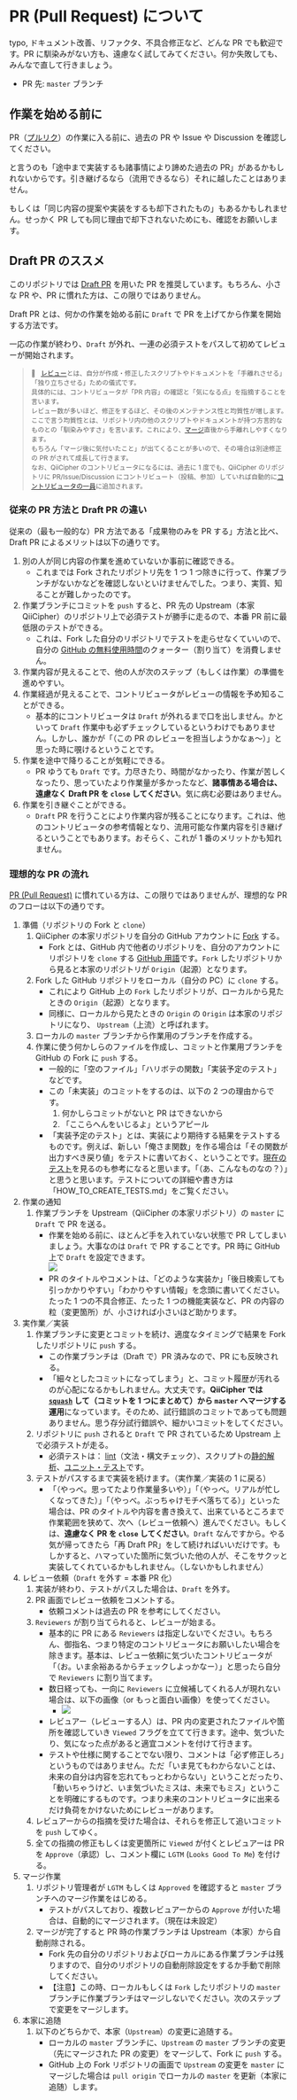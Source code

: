 
# PR (Pull Request) について

typo, ドキュメント改善、リファクタ、不具合修正など、どんな PR でも歓迎です。PR に馴染みがない方も、遠慮なく試してみてください。何か失敗しても、みんなで直して行きましょう。

- PR 先: `master` ブランチ

## 作業を始める前に

PR（[プルリク](https://docs.github.com/ja/github/getting-started-with-github/quickstart/github-glossary#pull-request)）の作業に入る前に、過去の PR や Issue や Discussion を確認してください。

と言うのも「途中まで実装するも諸事情により諦めた過去の PR」があるかもしれないからです。引き継げるなら（流用できるなら）それに越したことはありません。

もしくは「同じ内容の提案や実装をするも却下されたもの」もあるかもしれません。せっかく PR しても同じ理由で却下されないためにも、確認をお願いします。

## Draft PR のススメ

このリポジトリでは [Draft PR](https://github.blog/jp/2019-02-19-introducing-draft-pull-requests/) を用いた PR を推奨しています。もちろん、小さな PR や、PR に慣れた方は、この限りではありません。

Draft PR とは、何かの作業を始める前に `Draft` で PR を上げてから作業を開始する方法です。

一応の作業が終わり、`Draft` が外れ、一連の必須テストをパスして初めてレビューが開始されます。

> <sub>🐒 &nbsp; [レビュー](https://docs.github.com/ja/github/getting-started-with-github/quickstart/github-glossary#review)とは、自分が作成・修正したスクリプトやドキュメントを「手離れさせる」「独り立ちさせる」ための儀式です。</sub><br />
> <sub>具体的には、コントリビュータが「PR 内容」の確認と「気になる点」を指摘することを言います。</sub><br />
> <sub>レビュー数が多いほど、修正をするほど、その後のメンテナンス性と均質性が増します。ここで言う均質性とは、リポジトリ内の他のスクリプトやドキュメントが持つ方言的なものとの「馴染みやすさ」を言います。これにより、[マージ](https://docs.github.com/ja/github/getting-started-with-github/quickstart/github-glossary#merge)直後から手離れしやすくなります。</sub><br />
> <sub>もちろん「マージ後に気付いたこと」が出てくることが多いので、その場合は別途修正の PR がされて成長して行きます。</sub><br />
> <sub>なお、QiiCipher のコントリビュータになるには、過去に 1 度でも、QiiCipher のリポジトリに PR/Issue/Discussion にコントリビュート（投稿、参加）していれば自動的に[コントリビュータの一員](https://github.com/Qithub-BOT/QiiCipher/graphs/contributors)に追加されます。</sub>

### 従来の PR 方法と Draft PR の違い

従来の（最も一般的な）PR 方法である「成果物のみを PR する」方法と比べ、Draft PR によるメリットは以下の通りです。

1. 別の人が同じ内容の作業を進めていないか事前に確認できる。
    - これまでは Fork されたリポジトリ先を 1 つ 1 つ除きに行って、作業ブランチがないかなどを確認しないといけませんでした。つまり、実質、知ることが難しかったのです。
2. 作業ブランチにコミットを `push` すると、PR 先の Upstream（本家 QiiCipher）のリポジトリ上で必須テストが勝手に走るので、本番 PR 前に最低限のテストができる。
    - これは、Fork した自分のリポジトリでテストを走らせなくていいので、自分の [GitHub の無料使用時間](https://docs.github.com/ja/actions/reference/usage-limits-billing-and-administration#usage-limits)のクォーター（割り当て）を消費しません。
3. 作業内容が見えることで、他の人が次のステップ（もしくは作業）の準備を進めやすい。
4. 作業経過が見えることで、コントリビュータがレビューの情報を予め知ることができる。
    - 基本的にコントリビュータは `Draft` が外れるまで口を出しません。かといって `Draft` 作業中も必ずチェックしているというわけでもありません。しかし、誰かが「（この PR のレビューを担当しようかなぁ〜）」と思った時に覗けるということです。
5. 作業を途中で降りることが気軽にできる。
    - PR ゆうても `Draft` です。力尽きたり、時間がなかったり、作業が苦しくなったり、思っていたより作業量が多かったなど、**諸事情ある場合は、遠慮なく Draft PR を `close` してください**。気に病む必要はありません。
6. 作業を引き継ぐことができる。
    - `Draft` PR を行うことにより作業内容が残ることになります。これは、他のコントリビュータの参考情報となり、流用可能な作業内容を引き継げるということでもあります。おそらく、これが 1 番のメリットかも知れません。

### 理想的な PR の流れ

[PR (Pull Request)](https://docs.github.com/ja/desktop/contributing-and-collaborating-using-github-desktop/working-with-your-remote-repository-on-github-or-github-enterprise/creating-an-issue-or-pull-request#creating-a-pull-request) に慣れている方は、この限りではありませんが、理想的な PR のフローは以下の通りです。

1. 準備（リポジトリの Fork と `clone`）
    1. QiiCipher の本家リポジトリを自分の GitHub アカウントに [Fork](https://docs.github.com/ja/github/getting-started-with-github/quickstart/fork-a-repo) する。
        - Fork とは、GitHub 内で他者のリポジトリを、自分のアカウントにリポジトリを `clone` する [GitHub 用語](https://docs.github.com/ja/github/getting-started-with-github/quickstart/github-glossary#fork)です。`Fork` したリポジトリから見ると本家のリポジトリが `Origin`（起源）となります。
    2. Fork した GitHub リポジトリをローカル（自分の PC）に `clone` する。
        - これにより GitHub 上の `Fork` したリポジトリが、ローカルから見たときの `Origin`（起源）となります。
        - 同様に、ローカルから見たときの `Origin` の `Origin` は本家のリポジトリになり、 `Upstream`（上流）と呼ばれます。
    3. ローカルの `master` ブランチから作業用のブランチを作成する。
    4. 作業に使う何かしらのファイルを作成し、コミットと作業用ブランチを GitHub の Fork に `push` する。
        - 一般的に「空のファイル」「ハリボテの関数」「実装予定のテスト」などです。
        - この「未実装」のコミットをするのは、以下の 2 つの理由からです。
            1. 何かしらコミットがないと PR はできないから
            2. 「ここらへんをいじるよ」というアピール
        - 「実装予定のテスト」とは、実装により期待する結果をテストするものです。例えば、新しい「俺さま関数」を作る場合は「その関数が出力すべき戻り値」をテストに書いておく、ということです。[現在のテスト](../tests)を見るのも参考になると思います。「（あ、こんなものなの？）」と思うと思います。テストについての詳細や書き方は「HOW_TO_CREATE_TESTS.md」をご覧ください。
2. 作業の通知
    1. 作業ブランチを Upstream（QiiCipher の本家リポジトリ）の `master` に `Draft` で PR を送る。
        - 作業を始める前に、ほとんど手を入れていない状態で PR してしまいましょう。大事なのは `Draft` で PR することです。PR 時に GitHub 上で `Draft` を設定できます。<br>![](https://user-images.githubusercontent.com/11840938/120753083-99484e00-c545-11eb-836a-afafa9bee29a.png)
        - PR のタイトルやコメントは、「どのような実装か」「後日検索しても引っかかりやすい」「わかりやすい情報」を念頭に書いてください。たった 1 つの不具合修正、たった 1 つの機能実装など、PR の内容の粒（変更箇所）が、小さければ小さいほど助かります。
3. 実作業／実装
    1. 作業ブランチに変更とコミットを続け、適度なタイミングで結果を Fork したリポジトリに `push` する。
        - この作業ブランチは（Draft で）PR 済みなので、PR にも反映される。
        - 「細々としたコミットになってしまう」と、コミット履歴が汚れるのが心配になるかもしれません。大丈夫です。**QiiCipher では [`squash`](https://docs.github.com/ja/github/getting-started-with-github/quickstart/github-glossary#squash) して（コミットを 1 つにまとめて）から `master` へマージする運用**になっています。そのため、試行錯誤のコミットであっても問題ありません。思う存分試行錯誤や、細かいコミットをしてください。
    2. リポジトリに `push` されると `Draft` で PR されているため Upstream 上で必須テストが走る。
        - 必須テストは： [lint](https://ja.wikipedia.org/wiki/Lint#%E3%80%8Clint%E3%80%8D%E3%81%AE%E6%B4%BE%E7%94%9F%E7%94%A8%E6%B3%95)（文法・構文チェック）、スクリプトの[静的解析](https://ja.wikipedia.org/wiki/%E9%9D%99%E7%9A%84%E3%82%B3%E3%83%BC%E3%83%89%E8%A7%A3%E6%9E%90)、[ユニット・テスト](https://ja.wikipedia.org/wiki/%E5%8D%98%E4%BD%93%E3%83%86%E3%82%B9%E3%83%88)です。
    3. テストがパスするまで実装を続けます。（実作業／実装の 1 に戻る）
        - 「（やっべ。思ってたより作業量多いや）」「（やっべ。リアルが忙しくなってきた）」「（やっべ。ぶっちゃけモチベ落ちてる）」といった場合は、PR のタイトルや内容を書き換えて、出来ているところまで作業範囲を狭めて、次へ（レビュー依頼へ）進んでください。もしくは、**遠慮なく PR を `close` してください**。`Draft` なんですから。やる気が帰ってきたら「再 Draft PR」をして続ければいいだけです。もしかすると、ハマっていた箇所に気づいた他の人が、そこをサクッと実装してくれているかもしれません。（しないかもしれません）
4. レビュー依頼（`Draft` を外す = 本番 PR 化）
    1. 実装が終わり、テストがパスした場合は、`Draft` を外す。
    2. PR 画面でレビュー依頼をコメントする。
        - 依頼コメントは過去の PR を参考にしてください。
    2. `Reviewers` が割り当てられると、レビューが始まる。
        - 基本的に PR にある `Reviewers` は指定しないでください。もちろん、御指名、つまり特定のコントリビュータにお願いしたい場合を除きます。基本は、レビュー依頼に気づいたコントリビュータが「（お。いま余裕あるからチェックしよっかなー）」と思ったら自分で `Reviewers` に割り当てます。
        - 数日経っても、一向に `Reviewers` に立候補してくれる人が現れない場合は、以下の画像（or もっと面白い画像）を使ってください。
            - ![](https://user-images.githubusercontent.com/11840938/120618564-292ebf00-c496-11eb-8c1c-e4d6e515362b.jpeg)
        - レビュアー（レビューする人）は、PR 内の変更されたファイルや箇所を確認していき `Viewed` フラグを立てて行きます。途中、気づいたり、気になった点があると適宜コメントを付けて行きます。
        - テストや仕様に関することでない限り、コメントは「必ず修正しろ」というものではありません。ただ「いま見てもわからないことは、未来の自分は内容を忘れてもっとわからない」ということだったり、「動いちゃうけど、いま気づいたミスは、未来でもミス」ということを明確にするものです。つまり未来のコントリビュータに出来るだけ負荷をかけないためにレビューがあります。
    3. レビュアーからの指摘を受けた場合は、それらを修正して追いコミットを `push` してゆく。
    4. 全ての指摘の修正もしくは変更箇所に `Viewed` が付くとレビュアーは PR を `Approve`（承認）し、コメント欄に `LGTM` (`Looks Good To Me`) を付ける。
5. マージ作業
    1. リポジトリ管理者が `LGTM` もしくは `Approved` を確認すると `master` ブランチへのマージ作業をはじめる。
        - テストがパスしており、複数レビュアーからの `Approve` が付いた場合は、自動的にマージされます。（現在は未設定）
    1. マージが完了すると PR 時の作業ブランチは Upstream（本家）から自動削除される。
        - Fork 先の自分のリポジトリおよびローカルにある作業ブランチは残りますので、自分のリポジトリの自動削除設定をするか手動で削除してください。
        - 【注意】この時、ローカルもしくは `Fork` したリポジトリの `master` ブランチに作業ブランチはマージしないでください。次のステップで変更をマージします。
6. 本家に追随
    1. 以下のどちらかで、本家（`Upstream`）の変更に追随する。
        - ローカルの `master` ブランチに、`Upstream` の `master` ブランチの変更（先にマージされた PR の変更）をマージして、Fork に `push` する。
        - GitHub 上の Fork リポジトリの画面で `Upstream` の変更を `master` にマージした場合は `pull origin` でローカルの `master` を更新（本家に追随）します。
